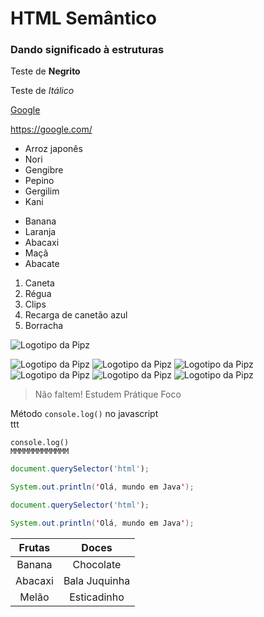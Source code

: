 # HTML Semântico
### Dando significado à estruturas

Teste de **Negrito**

Teste de *Itálico*

[Google](https://google.com/)

<https://google.com/>

* Arroz japonês
* Nori
* Gengibre
* Pepino
* Gergilim
* Kani

- Banana
- Laranja
- Abacaxi
- Maçã
- Abacate

1. Caneta
2. Régua
3. Clips
4. Recarga de canetão azul
5. Borracha

![Logotipo da Pipz](https://pipz.io/shared/1/files/logo_academy.JPG)

![Logotipo da Pipz](https://pipz.com/static/images/blog/eddie.png) ![Logotipo da Pipz](https://pipz.com/static/images/blog/eddie.png) ![Logotipo da Pipz](https://pipz.com/static/images/blog/eddie.png) ![Logotipo da Pipz](https://pipz.com/static/images/blog/eddie.png) ![Logotipo da Pipz](https://pipz.com/static/images/blog/eddie.png) ![Logotipo da Pipz](https://pipz.com/static/images/blog/eddie.png)

> Não faltem!
> Estudem
> Prátique
> Foco

Método `console.log()` no javascript<br>
ttt


`console.log()` <br>
`MMMMMMMMMMMMM`

```js
document.querySelector('html');
```

```java
System.out.println('Olá, mundo em Java');
```

~~~js
document.querySelector('html');
~~~

~~~java
System.out.println('Olá, mundo em Java');
~~~

Frutas | Doces
:--: | :--:
Banana | Chocolate
Abacaxi | Bala Juquinha
Melão | Esticadinho
